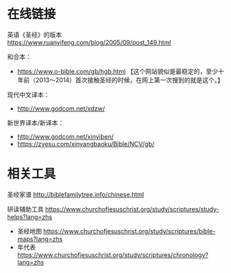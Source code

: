 
# 在线链接

英语《圣经》的版本 https://www.ruanyifeng.com/blog/2005/09/post_149.html

和合本：
- https://www.o-bible.com/gb/hgb.html  【这个网站貌似是最稳定的，至少十年前（2013～2014）首次接触圣经的时候，在网上第一次搜到的就是这个。】

现代中文译本：
- http://www.godcom.net/xdzw/

新世界译本/新译本：
- http://www.godcom.net/xinyiben/
- https://zyesu.com/xinyangbaoku/Bible/NCV/gb/

# 相关工具

圣经家谱 http://biblefamilytree.info/chinese.html

研读辅助工具 https://www.churchofjesuschrist.org/study/scriptures/study-helps?lang=zhs
- 圣经地图 https://www.churchofjesuschrist.org/study/scriptures/bible-maps?lang=zhs
- 年代表 https://www.churchofjesuschrist.org/study/scriptures/chronology?lang=zhs
